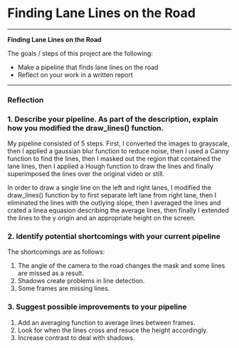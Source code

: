 # **Finding Lane Lines on the Road** 
---

**Finding Lane Lines on the Road**

The goals / steps of this project are the following:
* Make a pipeline that finds lane lines on the road
* Reflect on your work in a written report


[//]: # (Image References)

[image1]: ./examples/grayscale.jpg "Grayscale"

---

### Reflection

### 1. Describe your pipeline. As part of the description, explain how you modified the draw_lines() function.

My pipeline consisted of 5 steps. First, I converted the images to grayscale, then I applied a gaussian blur function to reduce noise, then I used a Canny function to find the lines, then I masked out the region that contained the lane lines, then I applied a Hough function to draw the lines and finally superimposed the lines over the original video or still.

In order to draw a single line on the left and right lanes, I modified the draw_lines() function by to first separate left lane from right lane, then I eliminated the lines with the outlying slope, then I averaged the lines and crated a linea equasion describing the average lines, then finally I extended the lines to the y origin and an appropriate height on the screen.


### 2. Identify potential shortcomings with your current pipeline

The shortcomings are as follows:

1. The angle of the camera to the road changes the mask and some lines are missed as a result.
2. Shadows create problems in line detection.
3. Some frames are missing lines.

### 3. Suggest possible improvements to your pipeline

1. Add an averaging function to average lines between frames.
2. Look for when the lines cross and resuce the height accordingly.
3. Increase contrast to deal with shadows.
